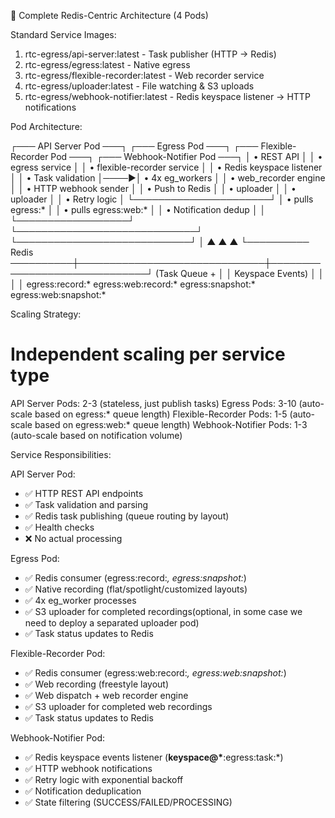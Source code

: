   🎯 Complete Redis-Centric Architecture (4 Pods)

  Standard Service Images:

  1. rtc-egress/api-server:latest - Task publisher (HTTP → Redis)
  2. rtc-egress/egress:latest - Native egress
  3. rtc-egress/flexible-recorder:latest - Web recorder service
  4. rtc-egress/uploader:latest - File watching & S3 uploads
  5. rtc-egress/webhook-notifier:latest - Redis keyspace listener → HTTP notifications

  Pod Architecture:

  ┌─── API Server Pod ───┐     ┌─── Egress Pod ───┐     ┌─── Flexible-Recorder Pod ───┐     ┌─── Webhook-Notifier Pod ───┐
  │ • REST API           │     │ • egress service │     │ • flexible-recorder service │     │ • Redis keyspace listener  │
  │ • Task validation    │────▶│ • 4x eg_workers  │     │ • web_recorder engine       │     │ • HTTP webhook sender      │
  │ • Push to Redis      │     │ • uploader       │     │ • uploader                  │     │ • Retry logic              │
  └──────────────────────┘     │ • pulls egress:* │     │ • pulls egress:web:*        │     │ • Notification dedup       │
           │                   └──────────────────┘     └─────────────────────────────┘     └────────────────────────────┘
           │                           ▲                              ▲                              ▲
           └────────── Redis ──────────┼──────────────────────────────┼──────────────────────────────┘
                (Task Queue +          │                              │
                 Keyspace Events)      │                              │
                                       │                              │
                             egress:record:*                  egress:web:record:*
                             egress:snapshot:*                egress:web:snapshot:*

  Scaling Strategy:

  # Independent scaling per service type
  API Server Pods: 2-3 (stateless, just publish tasks)
  Egress Pods: 3-10 (auto-scale based on egress:* queue length)
  Flexible-Recorder Pods: 1-5 (auto-scale based on egress:web:* queue length)
  Webhook-Notifier Pods: 1-3 (auto-scale based on notification volume)

  Service Responsibilities:

  API Server Pod:

  - ✅ HTTP REST API endpoints
  - ✅ Task validation and parsing
  - ✅ Redis task publishing (queue routing by layout)
  - ✅ Health checks
  - ❌ No actual processing

  Egress Pod:

  - ✅ Redis consumer (egress:record:*, egress:snapshot:*)
  - ✅ Native recording (flat/spotlight/customized layouts)
  - ✅ 4x eg_worker processes
  - ✅ S3 uploader for completed recordings(optional, in some case we need to deploy a separated uploader pod)
  - ✅ Task status updates to Redis

  Flexible-Recorder Pod:

  - ✅ Redis consumer (egress:web:record:*, egress:web:snapshot:*)
  - ✅ Web recording (freestyle layout)
  - ✅ Web dispatch + web recorder engine
  - ✅ S3 uploader for completed web recordings
  - ✅ Task status updates to Redis

  Webhook-Notifier Pod:

  - ✅ Redis keyspace events listener (__keyspace@*__:egress:task:*)
  - ✅ HTTP webhook notifications
  - ✅ Retry logic with exponential backoff
  - ✅ Notification deduplication
  - ✅ State filtering (SUCCESS/FAILED/PROCESSING)
